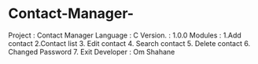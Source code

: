 # Contact-Manager-
Project : Contact Manager  Language : C Version.    : 1.0.0 Modules :  1.Add contact                     2.Contact list                    3. Edit contact                     4. Search contact                     5. Delete contact                     6. Changed Password                     7. Exit Developer : Om Shahane 
